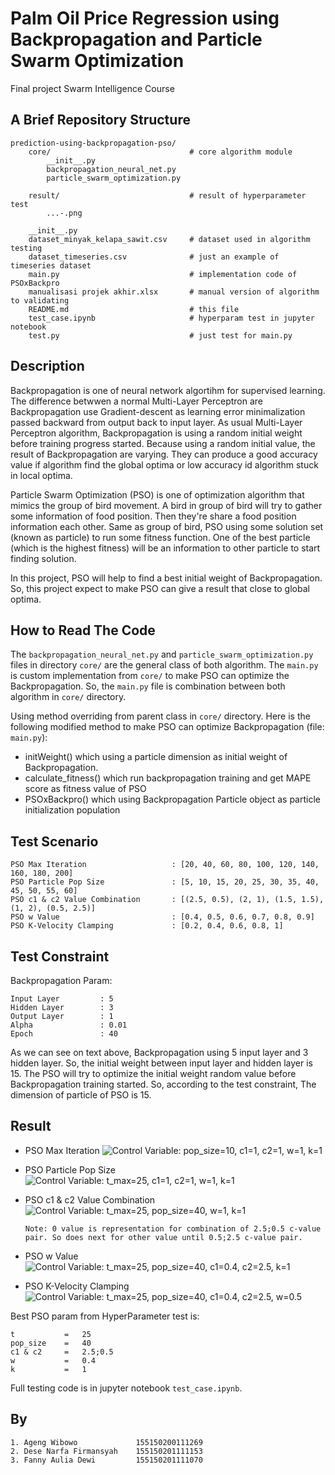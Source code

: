 # Palm Oil Price Regression using Backpropagation and Particle Swarm Optimization

Final project Swarm Intelligence Course

## A Brief Repository Structure

```text
prediction-using-backpropagation-pso/
    core/                               # core algorithm module
        __init__.py
        backpropagation_neural_net.py
        particle_swarm_optimization.py

    result/                             # result of hyperparameter test
        ...-.png

    __init__.py
    dataset_minyak_kelapa_sawit.csv     # dataset used in algorithm testing
    dataset_timeseries.csv              # just an example of timeseries dataset
    main.py                             # implementation code of PSOxBackpro
    manualisasi projek akhir.xlsx       # manual version of algorithm to validating
    README.md                           # this file
    test_case.ipynb                     # hyperparam test in jupyter notebook
    test.py                             # just test for main.py
```

## Description

Backpropagation is one of neural network algortihm for supervised learning. The difference betwwen a normal Multi-Layer Perceptron are Backpropagation use Gradient-descent as learning error minimalization passed backward from output back to input layer. As usual Multi-Layer Perceptron algorithm, Backpropagation is using a random initial weight before training progress started. Because using a random initial value, the result of Backpropagation are varying. They can produce a good accuracy value if algorithm find the global optima or low accuracy id algorithm stuck in local optima.

Particle Swarm Optimization (PSO) is one of optimization algorithm that mimics the group of bird movement. A bird in group of bird will try to gather some information of food position. Then they're share a food position information each other. Same as group of bird, PSO using some solution set (known as particle) to run some fitness function. One of the best particle (which is the highest fitness) will be an information to other particle to start finding solution.

In this project, PSO will help to find a best initial weight of Backpropagation. So, this project expect to make PSO can give a result that close to global optima.

## How to Read The Code

The `backpropagation_neural_net.py` and `particle_swarm_optimization.py` files in directory `core/` are the general class of both algorithm. The `main.py` is custom implementation from `core/` to make PSO can optimize the Backpropagation. So, the `main.py` file is combination between both algorithm in `core/` directory.

Using method overriding from parent class in `core/` directory. Here is the following modified method to make PSO can optimize Backpropagation (file: `main.py`):

- initWeight() which using a particle dimension as initial weight of Backpropagation.
- calculate_fitness() which run backpropagation training and get MAPE score as fitness value of PSO
- PSOxBackpro() which using Backpropagation Particle object as particle initialization population

## Test Scenario

```text
PSO Max Iteration                   : [20, 40, 60, 80, 100, 120, 140, 160, 180, 200]
PSO Particle Pop Size               : [5, 10, 15, 20, 25, 30, 35, 40, 45, 50, 55, 60]
PSO c1 & c2 Value Combination       : [(2.5, 0.5), (2, 1), (1.5, 1.5), (1, 2), (0.5, 2.5)]
PSO w Value                         : [0.4, 0.5, 0.6, 0.7, 0.8, 0.9]
PSO K-Velocity Clamping             : [0.2, 0.4, 0.6, 0.8, 1]
```

## Test Constraint

Backpropagation Param:

```text
Input Layer         : 5
Hidden Layer        : 3
Output Layer        : 1
Alpha               : 0.01
Epoch               : 40
```

As we can see on text above, Backpropagation using 5 input layer and 3 hidden layer. So, the initial weight between input layer and hidden layer is 15. The PSO will try to optimize the initial weight random value before Backpropagation training started. So, according to the test constraint, The dimension of particle of PSO is 15.

## Result

- PSO Max Iteration
  ![Control Variable: pop_size=10, c1=1, c2=1, w=1, k=1](https://github.com/desenfirman/prediction-using-backpropagation-pso/raw/master/result/iter_test.png)
- PSO Particle Pop Size
  ![Control Variable: t_max=25, c1=1, c2=1, w=1, k=1](https://github.com/desenfirman/prediction-using-backpropagation-pso/raw/master/result/par_pop_size_test.png)  
- PSO c1 & c2 Value Combination
  ![Control Variable: t_max=25, pop_size=40, w=1, k=1](https://github.com/desenfirman/prediction-using-backpropagation-pso/raw/master/result/c_value_test.png)  
  
  ```text
  Note: 0 value is representation for combination of 2.5;0.5 c-value pair. So does next for other value until 0.5;2.5 c-value pair.
  ```
- PSO w Value
  ![Control Variable: t_max=25, pop_size=40, c1=0.4, c2=2.5, k=1](https://github.com/desenfirman/prediction-using-backpropagation-pso/raw/master/result/w_value_test.png)  
- PSO K-Velocity Clamping
  ![Control Variable: t_max=25, pop_size=40, c1=0.4, c2=2.5, w=0.5](https://github.com/desenfirman/prediction-using-backpropagation-pso/raw/master/result/k_value_test.png)
 
Best PSO param from HyperParameter test is:
```
t           =   25
pop_size    =   40
c1 & c2     =   2.5;0.5
w           =   0.4
k           =   1
```

Full testing code is in jupyter notebook `test_case.ipynb`.

## By

```text
1. Ageng Wibowo             155150200111269
2. Dese Narfa Firmansyah    155150201111153
3. Fanny Aulia Dewi         155150201111070
```
